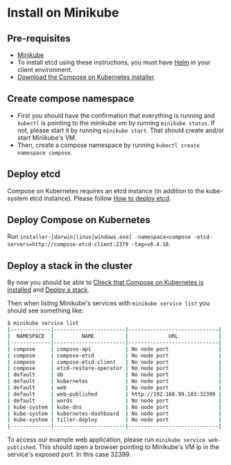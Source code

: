 # Install on Minikube

## Pre-requisites
- [Minikube](https://github.com/kubernetes/minikube)
- To install etcd using these instructions, you must have [Helm](https://helm.sh) in your client environment.
- [Download the Compose on Kubernetes installer](https://github.com/docker/compose-on-kubernetes/releases).

## Create compose namespace

- First you should have the confirmation that everything is running and `kubectl` is pointing to the minikube vm by running `minikube status`.
If not, please start it by running `minikube start`. That should create and/or start Minikube's VM.
- Then, create a compose namespace by running `kubectl create namespace compose`.

## Deploy etcd

Compose on Kubernetes requires an etcd instance (in addition to the kube-system etcd instance). Please follow [How to deploy etcd](./deploy-etcd.md).

## Deploy Compose on Kubernetes

Run `installer-[darwin|linux|windows.exe] -namespace=compose -etcd-servers=http://compose-etcd-client:2379 -tag=v0.4.18`.

## Deploy a stack in the cluster

By now you should be able to [Check that Compose on Kubernetes is installed](../README.md#check-that-compose-on-kubernetes-is-installed) and [Deploy a stack](../README.md#deploy-a-stack).

Then when listing Minikube's services with `minikube service list` you should see something like:
```sh
$ minikube service list
|-------------|-----------------------|-----------------------------|
|  NAMESPACE  |         NAME          |             URL             |
|-------------|-----------------------|-----------------------------|
| compose     | compose-api           | No node port                |
| compose     | compose-etcd          | No node port                |
| compose     | compose-etcd-client   | No node port                |
| compose     | etcd-restore-operator | No node port                |
| default     | db                    | No node port                |
| default     | kubernetes            | No node port                |
| default     | web                   | No node port                |
| default     | web-published         | http://192.168.99.103:32399 |
| default     | words                 | No node port                |
| kube-system | kube-dns              | No node port                |
| kube-system | kubernetes-dashboard  | No node port                |
| kube-system | tiller-deploy         | No node port                |
|-------------|-----------------------|-----------------------------|
```

To access our example web application, please run `minikube service web-published`. This should open a browser pointing to Minikube's VM ip in the service's exposed port. In this case 32399.
